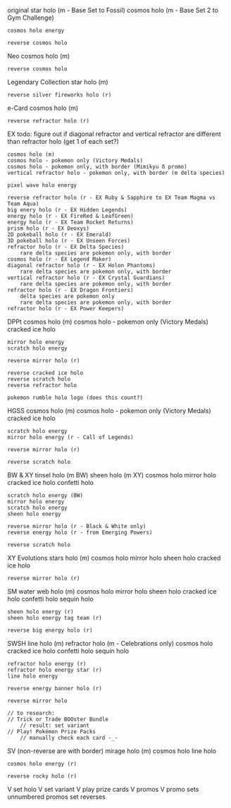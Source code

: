 original
	star holo (m - Base Set to Fossil)
	cosmos holo (m - Base Set 2 to Gym Challenge)
	
	cosmos holo energy
	
	reverse cosmos holo
	
Neo
	cosmos holo (m)
	
	reverse cosmos holo
	
Legendary Collection
	star holo (m)
	
	reverse silver fireworks holo (r)
	
e-Card
	cosmos holo (m)
	
	reverse refractor holo (r)
	
EX
	todo: figure out if diagonal refractor and vertical refractor are different than refractor holo (get 1 of each set?)
	
	cosmos holo (m)
	cosmos holo - pokemon only (Victory Medals)
	cosmos holo - pokemon only, with border (Mimikyu δ promo)
	vertical refractor holo - pokemon only, with border (m delta species)
	
	pixel wave holo energy
	
	reverse refractor holo (r - EX Ruby & Sapphire to EX Team Magma vs Team Aqua)
	big enery holo (r - EX Hidden Legends)
	energy holo (r - EX FireRed & LeafGreen)
	energy holo (r - EX Team Rocket Returns)
	prism holo (r - EX Deoxys)
	2D pokeball holo (r - EX Emerald)
	3D pokeball holo (r - EX Unseen Forces)
	refractor holo (r - EX Delta Species)
		rare delta species are pokemon only, with border
	cosmos holo (r - EX Legend Maker)
	diagonal refractor holo (r - EX Holon Phantoms)
		rare delta species are pokemon only, with border
	vertical refractor holo (r - EX Crystal Guardians)
		rare delta species are pokemon only, with border
	refractor holo (r - EX Dragon Frontiers)
		delta species are pokemon only
		rare delta species are pokemon only, with border
	refractor holo (r - EX Power Keepers)
	
DPPt
	cosmos holo (m)
	cosmos holo - pokemon only (Victory Medals)
	cracked ice holo
	
	mirror holo energy
	scratch holo energy
	
	reverse mirror holo (r)
	
	reverse cracked ice holo
	reverse scratch holo
	reverse refractor holo
	
	pokemon rumble holo logo (does this count?)
	
HGSS
	cosmos holo (m)
	cosmos holo - pokemon only (Victory Medals)
	cracked ice holo
	
	scratch holo energy
	mirror holo energy (r - Call of Legends)
	
	reverse mirror holo (r)
	
	reverse scratch holo
	
BW & XY
	tinsel holo (m BW)
	sheen holo (m XY)
	cosmos holo
	mirror holo
	cracked ice holo
	confetti holo
	
	scratch holo energy (BW)
	mirror holo energy
	scratch holo energy
	sheen holo energy
	
	reverse mirror holo (r - Black & White only)
	reverse energy holo (r - from Emerging Powers)
	
	reverse scratch holo
	
XY Evolutions
	stars holo (m)
	cosmos holo
	mirror holo
	sheen holo
	cracked ice holo
	
	reverse mirror holo (r)
	
SM
	water web holo (m)
	cosmos holo
	mirror holo
	sheen holo
	cracked ice holo
	confetti holo
	sequin holo
	
	sheen holo energy (r)
	sheen holo energy tag team (r)
	
	reverse big energy holo (r)
	
SWSH
	line holo (m)
	refractor holo (m - Celebrations only)
	cosmos holo
	cracked ice holo
	confetti holo
	sequin holo
	
	refractor holo energy (r)
	refractor holo energy star (r)
	line holo energy
	
	reverse energy banner holo (r)
	
	reverse mirror holo
	
	// to research:
	// Trick or Trade BOOster Bundle
		// result: set variant
	// Play! Pokémon Prize Packs
		// manually check each card -_-
	
SV (non-reverse are with border)
	mirage holo (m)
	cosmos holo
	line holo
	
	cosmos holo energy (r)
	
	reverse rocky holo (r)







V	set holo
V	set variant
V	play prize cards
V	promos
V	promo sets
	unnumbered promos
	set reverses